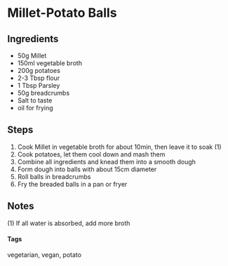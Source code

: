 # Millet-Potato Balls

## Ingredients 

* 50g Millet 
* 150ml vegetable broth
* 200g potatoes
* 2-3 Tbsp flour
* 1 Tbsp Parsley
* 50g breadcrumbs
* Salt to taste
* oil for frying

## Steps 

1. Cook Millet in vegetable broth for about 10min, then leave it to soak (1)
2. Cook potatoes, let them cool down and mash them
3. Combine all ingredients and knead them into a smooth dough
4. Form dough into balls with about 15cm diameter 
5. Roll balls in breadcrumbs
6. Fry the breaded balls in a pan or fryer

## Notes 

(1) If all water is absorbed, add more broth

#### Tags
vegetarian, vegan, potato
